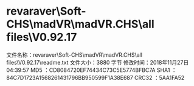 ﻿# revaraver\Soft-CHS\madVR\madVR.CHS\all files\V0.92.17
文件名称：revaraver\Soft-CHS\madVR\madVR.CHS\all files\V0.92.17\readme.txt
文件大小：3880 字节
修改时间：2018年11月27日 04:39:57
MD5     ：CD8084720EF74434C73C5E5774BFBC7A
SHA1    ：84C7D1723A1568261431796BB950599F1A38E687
CRC32   ：5AA1FA52

